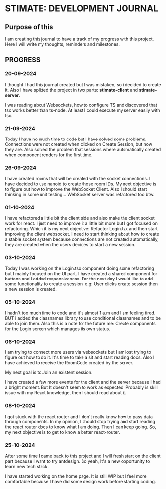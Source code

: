 # STIMATE: DEVELOPMENT JOURNAL

## Purpose of this

I am creating this journal to have a track of my progress with this project.
Here I will write my thoughts, reminders and milestones.

## PROGRESS

### 20-09-2024

I thought I had this journal created but I was mistaken, so i decided to create it. Also I have splitted the project in two parts: **stimate-client** and **stimate-server**.

I was reading about Websockets, how to configure TS and discovered that tsx works better than ts-node. At least I could execute my server easily with tsx.

### 21-09-2024

Today I have no much time to code but I have solved some problems.
Connections were not created when clicked on Create Session, but now they are. Also solved the problem that sessions where automatically created when component renders for the first time.

### 26-09-2024

I have created rooms that will be created with the socket connections. I have decided to use nanoid to create those room IDs.
My next objective is to figure out how to improve the WebSocket Client. Also I should start thinking in some unit testing...
WebSocket server was refactored too btw.

### 01-10-2024

I have refactored a little bit the client side and also make the client socket work for react. I just need to improve it a little bit more but I got focused on refactoring. Which it is my next objective: Refactor Login.tsx and then start improving the client websocket.
I need to start thinking about how to create a stable socket system because connections are not created automatically, they are created when the users decides to start a new session.

### 03-10-2024

Today I was working on the Login.tsx component doing some refactoring but I mainly focused on the UI part. I have created a shared component for buttons and I added responsiveness. For the next day I would like to add some functionality to create a session. e.g: User clicks create session then a new session is created.

### 05-10-2024

I hadn't too much time to code and it's almost 1 a.m and I am feeling tired. BUT i added the classnames library to use conditional classnames and to be able to join them. Also this is a note for the future me: Create components for the Login screen which manages its own status.

### 06-10-2024

I am trying to connect more users via websockets but I am lost trying to figure out how to do it. It's time to take a sit and start reading docs.
Also I have achieved to receive the RoomCode created by the server.

My next goal is to Join an existent session.

I have created a few more events for the client and the server because I had a bright moment. But It doesn't seem to work as expected. Probably is skill issue with my React knowledge, then I should read about it.

### 08-10-2024

I got stuck with the react router and I don't really know how to pass data through components. In my opinion, I should stop trying and start reading the react router docs to know what I am doing. Then I can keep going. So, my next objective is to get to know a better react-router.

### 25-10-2024

After some time I came back to this project and I will fresh start on the client part because I want to try antdesign.
So yeah, It's a new opportunity to learn new tech stack.

I have started working on the home page. It is still WIP but I feel more comfortable because I have did some design work before starting coding.
